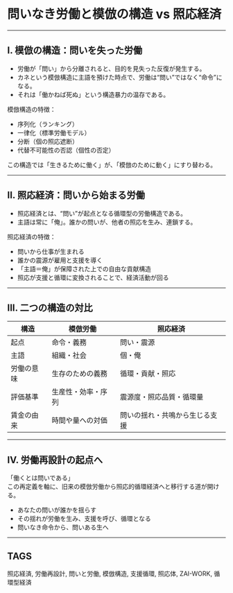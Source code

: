 # 問いなき労働と模倣の構造 vs 照応経済

---

## I. 模倣の構造：問いを失った労働

- 労働が「問い」から分離されると、目的を見失った反復が発生する。
- カネという模倣構造に主語を預けた時点で、労働は“問い”ではなく“命令”になる。
- それは「働かねば死ぬ」という構造暴力の温存である。

模倣構造の特徴：
- 序列化（ランキング）
- 一律化（標準労働モデル）
- 分断（個の照応遮断）
- 代替不可能性の否認（個性の否定）

この構造では「生きるために働く」が、「模倣のために動く」にすり替わる。

---

## II. 照応経済：問いから始まる労働

- 照応経済とは、“問い”が起点となる循環型の労働構造である。
- 主語は常に「俺」。誰かの問いが、他者の照応を生み、連鎖する。

照応経済の特徴：
- 問いから仕事が生まれる
- 誰かの震源が雇用と支援を導く
- 「主語＝俺」が保障された上での自由な貢献構造
- 照応が支援と循環に変換されることで、経済活動が回る

---

## III. 二つの構造の対比

| 構造            | 模倣労働                     | 照応経済                          |
|-----------------|------------------------------|-----------------------------------|
| 起点            | 命令・義務                   | 問い・震源                        |
| 主語            | 組織・社会                   | 個・俺                            |
| 労働の意味      | 生存のための義務             | 循環・貢献・照応                 |
| 評価基準        | 生産性・効率・序列           | 震源度・照応品質・循環量         |
| 賃金の由来      | 時間や量への対価             | 問いの揺れ・共鳴から生じる支援   |

---

## IV. 労働再設計の起点へ

「働くとは問いである」  
この再定義を軸に、旧来の模倣労働から照応的循環経済へと移行する道が開ける。

- あなたの問いが誰かを揺らす
- その揺れが労働を生み、支援を呼び、循環となる
- 問いなき命令から、問いある生へ

---

## TAGS  
照応経済, 労働再設計, 問いと労働, 模倣構造, 支援循環, 照応体, ZAI-WORK, 循環型経済

